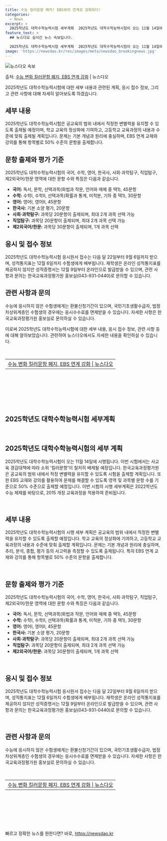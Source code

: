 ```yaml
---
title: 수능 킬러문항 폐지! EBS와의 연계로 강화되다!
categories:
  - News
excerpt: >
  2025학년도 대학수학능력시험 세부계획  2025학년도 대학수학능력시험이 오는 11월 14일에 시행됩니다. …
feature_text: >
  ## 뉴스다오 실시간 뉴스 속보입니다.

  2025학년도 대학수학능력시험 세부계획  2025학년도 대학수학능력시험이 오는 11월 14일에 시행됩니다. …
image: 'https://newsdao.kr/res/images/meta/newsdao_breakingnews.jpg'
---
```


![뉴스다오 속보](https://newsdao.kr/res/images/meta/newsdao_breakingnews.jpg)

<p>출처: <a href="https://newsdao.kr/4539" rel="dofollow">수능 변화 킬러문항 폐지, EBS 연계 강화</a> | 뉴스다오</p>

<p data-ke-size="size16">2025학년도 대학수학능력시험에 대한 세부 내용과 관련된 계획, 응시 접수 정보, 그리고 관련 사항에 대해 자세히 알아보도록 하겠습니다.</p>

<h2 data-ke-size="size26">세부 내용</h2>
2025학년도 대학수학능력시험은 공교육의 범위 내에서 적정한 변별력을 유지할 수 있도록 출제될 예정이며, 학교 교육의 정상화에 기여하고, 고등학교 교육과정의 내용과 수준에 맞춰 출제될 계획입니다. 문제는 기본 개념과 원리에 충실하며, EBS 연계 교재와 강의를 통해 항목별로 50% 수준의 문항을 출제합니다.

<h2 data-ke-size="size26">문항 출제와 평가 기준</h2>
2025학년도 대학수학능력시험의 국어, 수학, 영어, 한국사, 사회·과학탐구, 직업탐구, 제2외국어/한문 영역에 대한 문항 수와 특징은 다음과 같습니다.
<ul>
  <li><b>국어:</b> 독서, 문학, 선택과목(화법과 작문, 언어와 매체 중 택1), 45문항</li>
  <li><b>수학:</b> 수학Ⅰ, 수학Ⅱ, 선택과목(확률과 통계, 미적분, 기하 중 택1), 30문항</li>
  <li><b>영어:</b> 영어Ⅰ, 영어Ⅱ, 45문항</li>
  <li><b>한국사:</b> 기본 소양 평가, 20문항</li>
  <li><b>사회·과학탐구:</b> 과목당 20문항이 출제되며, 최대 2개 과목 선택 가능</li>
  <li><b>직업탐구:</b> 과목당 20문항이 출제되며, 최대 2개 과목 선택 가능</li>
  <li><b>제2외국어/한문:</b> 과목당 30문항이 출제되며, 1개 과목 선택</li>
</ul>

<h2 data-ke-size="size26">응시 및 접수 정보</h2>
2025학년도 대학수학능력시험 응시원서 접수는 다음 달 22일부터 9월 6일까지 받으며, 성적통지표는 12월 6일까지 수험생에게 배부됩니다. 재학생은 온라인 성적통지표를 제공하지 않지만 성적증명서는 12월 9일부터 온라인으로 발급받을 수 있으며, 관련 사항과 문의는 한국교육과정평가원 홍보실(043-931-0440)로 문의할 수 있습니다.

<h2 data-ke-size="size26">관련 사항과 문의</h2>
수능에 응시하지 않은 수험생에게는 환불신청기간이 있으며, 국민기초생활수급자, 법정차상위계층인 수험생의 경우에는 응시수수료를 면제받을 수 있습니다. 자세한 사항은 한국교육과정평가원 홍보실로 문의하실 수 있습니다.

이로써 2025학년도 대학수학능력시험에 대한 세부 내용, 응시 접수 정보, 관련 사항 등에 대해 알아보았습니다. 관련하여 뉴스다오에서도 자세한 내용을 확인하실 수 있습니다. </p>
<p data-ke-size="size16">&nbsp;</p>
<table style="width: 680px; height: 114px;">
<tbody>
<tr>
<td style="text-align: center; height: 17px;"><a href="https://newsdao.kr/4539">수능 변화 킬러문항 폐지, EBS 연계 강화 | 뉴스다오</a></td>
</tr>
</tbody>
</table>
<p data-ke-size="size16">&nbsp;</p>
<h2 data-ke-size="size26">2025학년도 대학수학능력시험 세부계획</h2>
<p data-ke-size="size16">&nbsp;</p>
<h2 data-ke-size="size26">2025학년도 대학수학능력시험의 세부 계획</h2>
<p data-ke-size="size16">2025학년도 대학수학능력시험이 오는 11월 14일에 시행됩니다. 이번 시험에서는 사교육 경감대책에 따라 소위 '킬러문항'이 철저히 배제될 예정입니다. 한국교육과정평가원은 공교육의 범위 내에서 적정 변별력을 유지할 수 있도록 시험을 출제할 계획입니다. 또한 EBS 교재와 강의를 활용하여 문제를 해결할 수 있도록 영역 및 과목별 문항 수를 기준으로 50% 수준으로 출제할 예정입니다. 이번 시험의 시행 세부계획은 2022학년도 수능 체제를 바탕으로, 2015 개정 교육과정을 적용하여 준비됩니다.</p>
<p data-ke-size="size16">&nbsp;</p>
<h2 data-ke-size="size26">세부 내용</h2>
<p data-ke-size="size16">2025학년도 대학수학능력시험의 시행 세부 계획은 공교육의 범위 내에서 적정한 변별력을 유지할 수 있도록 출제할 예정입니다. 학교 교육의 정상화에 기여하고, 고등학교 교육과정의 내용과 수준에 맞춰 출제할 계획입니다. 문제는 기본 개념과 원리에 충실하며, 추리, 분석, 종합, 평가 등의 사고력을 측정할 수 있도록 출제됩니다. 특히 EBS 연계 교재와 강의를 통해 항목별로 50% 수준의 문항을 출제합니다.</p>
<p data-ke-size="size16">&nbsp;</p>
<h2 data-ke-size="size26">문항 출제와 평가 기준</h2>
<p data-ke-size="size16">2025학년도 대학수학능력시험의 국어, 수학, 영어, 한국사, 사회·과학탐구, 직업탐구, 제2외국어/한문 영역에 대한 문항 수와 특징은 다음과 같습니다.</p>
<ul>
  <li><b>국어:</b> 독서, 문학, 선택과목(화법과 작문, 언어와 매체 중 택1), 45문항</li>
  <li><b>수학:</b> 수학Ⅰ, 수학Ⅱ, 선택과목(확률과 통계, 미적분, 기하 중 택1), 30문항</li>
  <li><b>영어:</b> 영어Ⅰ, 영어Ⅱ, 45문항</li>
  <li><b>한국사:</b> 기본 소양 평가, 20문항</li>
  <li><b>사회·과학탐구:</b> 과목당 20문항이 출제되며, 최대 2개 과목 선택 가능</li>
  <li><b>직업탐구:</b> 과목당 20문항이 출제되며, 최대 2개 과목 선택 가능</li>
  <li><b>제2외국어/한문:</b> 과목당 30문항이 출제되며, 1개 과목 선택</li>
</ul>
<p data-ke-size="size16">&nbsp;</p>
<h2 data-ke-size="size26">응시 및 접수 정보</h2>
<p data-ke-size="size16">2025학년도 대학수학능력시험 응시원서 접수는 다음 달 22일부터 9월 6일까지 받으며, 성적통지표는 12월 6일까지 수험생에게 배부됩니다. 재학생은 온라인 성적통지표를 제공하지 않지만 성적증명서는 12월 9일부터 온라인으로 발급받을 수 있으며, 관련 사항과 문의는 한국교육과정평가원 홍보실(043-931-0440)로 문의할 수 있습니다.</p>
<p data-ke-size="size16">&nbsp;</p>
<h2 data-ke-size="size26">관련 사항과 문의</h2>
<p data-ke-size="size16">수능에 응시하지 않은 수험생에게는 환불신청기간이 있으며, 국민기초생활수급자, 법정차상위계층인 수험생의 경우에는 응시수수료를 면제받을 수 있습니다. 자세한 사항은 한국교육과정평가원 홍보실로 문의하실 수 있습니다.</p>
<p data-ke-size="size16">&nbsp;</p>
<table style="width: 680px; height: 114px;">
<tbody>
<tr>
<td style="text-align: center; height: 17px;"><a href="https://newsdao.kr/4539">수능 변화 킬러문항 폐지, EBS 연계 강화 | 뉴스다오</a></td>
</tr>
</tbody>
</table>
<p data-ke-size="size16">&nbsp;</p> 

빠르고 정확한 뉴스를 원한다면? 바로, <a href="https://newsdao.kr" rel="dofollow">https://newsdao.kr</a>


    
